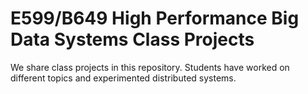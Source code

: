 # E599/B649 High Performance Big Data Systems Class Projects

We share class projects in this repository. Students have worked on different topics and experimented distributed systems.
